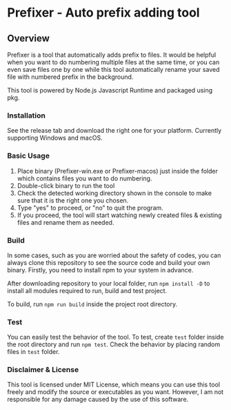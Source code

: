 # Prefixer - Auto prefix adding tool

## Overview
Prefixer is a tool that automatically adds prefix to files. It would be helpful when you want to do numbering multiple files at the same time, or you can even save files one by one while this tool automatically rename your saved file with numbered prefix in the background.

This tool is powered by Node.js Javascript Runtime and packaged using pkg.

### Installation
See the release tab and download the right one for your platform. Currently supporting Windows and macOS.

### Basic Usage
1. Place binary (Prefixer-win.exe or Prefixer-macos) just inside the folder which contains files you want to do numbering.
2. Double-click binary to run the tool
3. Check the detected working directory shown in the console to make sure that it is the right one you chosen.
4. Type "yes" to proceed, or "no" to quit the program.
5. If you proceed, the tool will start watching newly created files & existing files and rename them as needed.

### Build
In some cases, such as you are worried about the safety of codes, you can always clone this repository to see the source code and build your own binary.
Firstly, you need to install npm to your system in advance.

After downloading repository to your local folder, run `npm install -D` to install all modules required to run, build and test project.

To build, run `npm run build` inside the project root directory.

### Test
You can easily test the behavior of the tool. To test, create `test` folder inside the root directory and run `npm test`. Check the behavior by placing random files in `test` folder.


### Disclaimer & License
This tool is licensed under MIT License, which means you can use this tool freely and modify the source or executables as you want. However, I am not responsible for any damage caused by the use of this software.